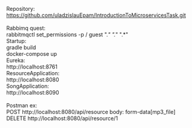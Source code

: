 Repository:\
https://github.com/uladzislauEpam/IntroductionToMicroservicesTask.git
\
\
Rabbimq quest:\
rabbitmqctl set_permissions -p / guest ".*" ".*" ".*"\
Startup:\
gradle build\
docker-compose up\
Eureka:\
http://localhost:8761\
ResourceApplication:\
http://localhost:8080\
SongApplication:\
http://localhost:8090\
\
Postman ex:\
POST http://localhost:8080/api/resource
body: form-data[mp3_file]\
DELETE http://localhost:8080/api/resource/1

